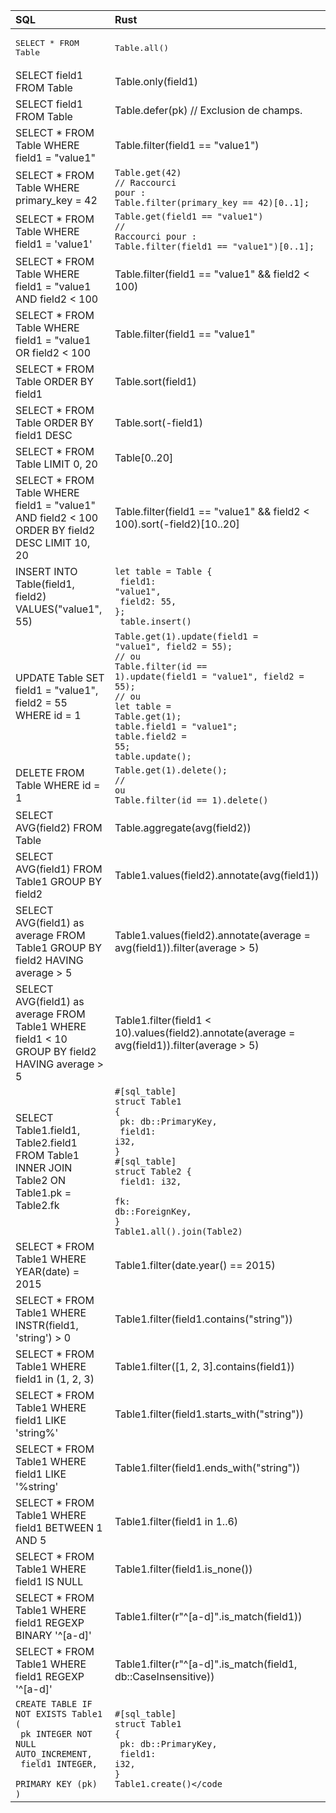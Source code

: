 | SQL                   | Rust                      |
|:----------------------|:--------------------------|
| <pre lang="sql">SELECT * FROM Table</pre> | <pre lang="rust">Table.all()</pre> |
| SELECT field1 FROM Table | Table.only(field1) |
| SELECT field1 FROM Table | Table.defer(pk) // Exclusion de champs. |
| SELECT * FROM Table WHERE field1 = "value1" | Table.filter(field1 == "value1") |
| SELECT * FROM Table WHERE primary_key = 42 | <code>Table.get(42)<br/>// Raccourci pour :<br/>Table.filter(primary_key == 42)[0..1];</code> |
| SELECT * FROM Table WHERE field1 = 'value1' | <code>Table.get(field1 == "value1")<br/>// Raccourci pour :<br/>Table.filter(field1 == "value1")[0..1];</code> |
| SELECT * FROM Table WHERE field1 = "value1 AND field2 < 100 | Table.filter(field1 == "value1" && field2 < 100) |
| SELECT * FROM Table WHERE field1 = "value1 OR field2 < 100 | Table.filter(field1 == "value1" || field2 < 100) |
| SELECT * FROM Table ORDER BY field1 | Table.sort(field1) |
| SELECT * FROM Table ORDER BY field1 DESC | Table.sort(-field1) |
| SELECT * FROM Table LIMIT 0, 20 | Table[0..20] |
| SELECT * FROM Table WHERE field1 = "value1" AND field2 < 100 ORDER BY field2 DESC LIMIT 10, 20 | Table.filter(field1 == "value1" && field2 < 100).sort(-field2)[10..20] |
| INSERT INTO Table(field1, field2) VALUES("value1", 55) | <code>let table = Table {<br/>    field1: "value1",<br/>    field2: 55,<br/>};<br/> table.insert()</code> |
| UPDATE Table SET field1 = "value1", field2 = 55 WHERE id = 1 | <code>Table.get(1).update(field1 = "value1", field2 = 55);<br/>// ou<br/>Table.filter(id == 1).update(field1 = "value1", field2 = 55);<br/>// ou<br/>let table = Table.get(1);<br/>table.field1 = "value1";<br/>table.field2 = 55;<br/>table.update();</code> |
| DELETE FROM Table WHERE id = 1 | <code>Table.get(1).delete();<br/>// ou<br/>Table.filter(id == 1).delete()</code> |
| SELECT AVG(field2) FROM Table | Table.aggregate(avg(field2)) |
| SELECT AVG(field1) FROM Table1 GROUP BY field2 | Table1.values(field2).annotate(avg(field1)) |
| SELECT AVG(field1) as average FROM Table1 GROUP BY field2 HAVING average > 5 | Table1.values(field2).annotate(average = avg(field1)).filter(average > 5) |
| SELECT AVG(field1) as average FROM Table1 WHERE field1 < 10 GROUP BY field2 HAVING average > 5 | Table1.filter(field1 < 10).values(field2).annotate(average = avg(field1)).filter(average > 5) |
| SELECT Table1.field1, Table2.field1 FROM Table1 INNER JOIN Table2 ON Table1.pk = Table2.fk | <code>#[sql_table]<br/>struct Table1 {<br/>    pk: db::PrimaryKey,<br/>    field1: i32,<br/>}<br/>#[sql_table]<br/>struct Table2 {<br/>    field1: i32,<br/>    fk: db::ForeignKey<Table1>,<br/>}<br/>Table1.all().join(Table2)</code> |
| SELECT * FROM Table1 WHERE YEAR(date) = 2015 | Table1.filter(date.year() == 2015) |
| SELECT * FROM Table1 WHERE INSTR(field1, 'string') > 0 | Table1.filter(field1.contains("string")) |
| SELECT * FROM Table1 WHERE field1 in (1, 2, 3) | Table1.filter([1, 2, 3].contains(field1)) |
| SELECT * FROM Table1 WHERE field1 LIKE 'string%' | Table1.filter(field1.starts_with("string")) |
| SELECT * FROM Table1 WHERE field1 LIKE '%string' | Table1.filter(field1.ends_with("string")) |
| SELECT * FROM Table1 WHERE field1 BETWEEN 1 AND 5 | Table1.filter(field1 in 1..6) |
| SELECT * FROM Table1 WHERE field1 IS NULL | Table1.filter(field1.is_none()) |
| SELECT * FROM Table1 WHERE field1 REGEXP BINARY '\^[a-d]' | Table1.filter(r"^[a-d]".is_match(field1)) |
| SELECT * FROM Table1 WHERE field1 REGEXP '^[a-d]' | Table1.filter(r"^[a-d]".is_match(field1, db::CaseInsensitive)) |
| <code>CREATE TABLE IF NOT EXISTS Table1 (<br/>    pk INTEGER NOT NULL AUTO_INCREMENT,<br/>    field1 INTEGER,<br/>    PRIMARY KEY (pk)<br/>)</code> | <code>#[sql_table]<br/>struct Table1 {<br/>    pk: db::PrimaryKey,<br/>    field1: i32,<br/>}<br/>Table1.create()</code |
